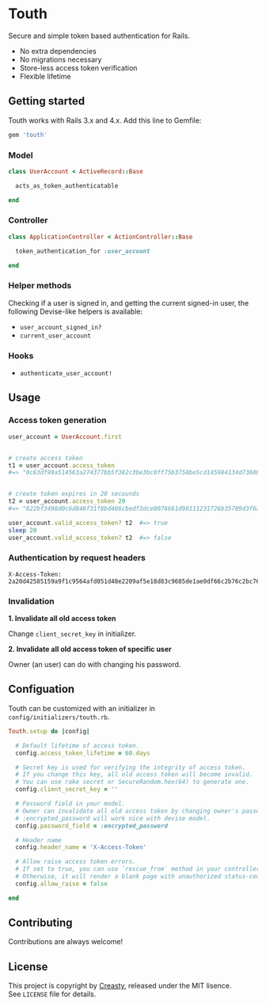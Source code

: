 Touth
=====

Secure and simple token based authentication for Rails.

- No extra dependencies
- No migrations necessary
- Store-less access token verification
- Flexible lifetime


Getting started
---------------

Touth works with Rails 3.x and 4.x. Add this line to Gemfile:

```ruby
gem 'touth'
```

### Model

```ruby
class UserAccount < ActiveRecord::Base

  acts_as_token_authenticatable

end
```

### Controller

```ruby
class ApplicationController < ActionController::Base

  token_authentication_for :user_account

end
```

### Helper methods

Checking if a user is signed in, and getting the current signed-in user, the following Devise-like helpers is available:

- `user_account_signed_in?`
- `current_user_account`

### Hooks

- `authenticate_user_account!`


Usage
-----

### Access token generation

```ruby
user_account = UserAccount.first


# create access token
t1 = user_account.access_token
#=> "0c63df99a514563a274377bb5f382c3be3bc0ff75b3758be5cd145984134d73608fe77339f7f38abf71eec38ba6800c0e2e4af08227f251b0f81163878aa25ab04085b086310557365724163636f756e7469066c2b07cc536b54"


# create token expires in 20 secounds
t2 = user_account.access_token 20
#=> "622bf3498d0c6d846f31f8bd486cbedf3dce0076661d98111231726b35709d3f6a46a419b4799fb84b94258025eafa304baf8196877c281145a434e6b859b90504085b086310557365724163636f756e7469066c2b07e1536b54"

user_account.valid_access_token? t2  #=> true
sleep 20
user_account.valid_access_token? t2  #=> false
```

### Authentication by request headers

```
X-Access-Token: 2a20d42585159a9f1c9564afd051d48e2209af5e18d83c9685de1ae0df66c2b76c2bc7633e4b14748f1cf94b09e94d1a33804b1e74dad9d02d231b12e6c840b504085b086310557365724163636f756e7469066c2b0737546b54
```

### Invalidation

**1. Invalidate all old access token**

Change `client_secret_key` in initializer.

**2. Invalidate all old access token of specific user**

Owner (an user) can do with changing his password.


Configuation
------------

Touth can be customized with an initializer in `config/initializers/touth.rb`.

```ruby
Touth.setup do |config|

  # Default lifetime of access token.
  config.access_token_lifetime = 60.days

  # Secret key is used for verifying the integrity of access token.
  # If you change this key, all old access token will become invalid.
  # You can use rake secret or SecureRandom.hex(64) to generate one.
  config.client_secret_key = ''

  # Password field in your model.
  # Owner can invalidate all old access token by changing owner's password.
  # :encrypted_password will work nice with devise model.
  config.password_field = :encrypted_password

  # Header name
  config.header_name = 'X-Access-Token'

  # Allow raise access token errors.
  # If set to true, you can use `rescue_from` method in your controller.
  # Otherwise, it will render a blank page with unauthorized status-code.
  config.allow_raise = false

end
```


Contributing
------------

Contributions are always welcome!


License
-------

This project is copyright by [Creasty](http://www.creasty.com), released under the MIT lisence.  
See `LICENSE` file for details.
